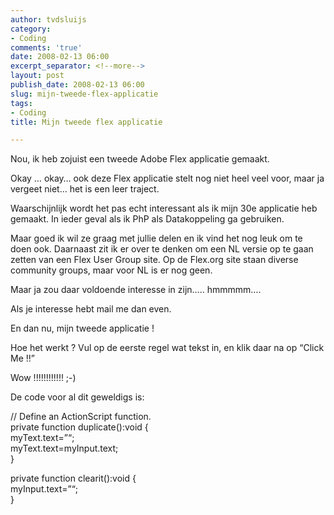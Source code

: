 ```yaml
---
author: tvdsluijs
category:
- Coding
comments: 'true'
date: 2008-02-13 06:00
excerpt_separator: <!--more-->
layout: post
publish_date: 2008-02-13 06:00
slug: mijn-tweede-flex-applicatie
tags:
- Coding
title: Mijn tweede flex applicatie

---
```

Nou, ik heb zojuist een tweede Adobe Flex applicatie gemaakt.  
  
Okay … okay… ook deze Flex applicatie stelt nog niet heel veel voor, maar ja
vergeet niet… het is een leer traject.  
  
Waarschijnlijk wordt het pas echt interessant als ik mijn 30e applicatie heb
gemaakt. In ieder geval als ik PhP als Datakoppeling ga gebruiken.  
  
Maar goed ik wil ze graag met jullie delen en ik vind het nog leuk om te doen
ook. Daarnaast zit ik er over te denken om een NL versie op te gaan zetten van
een Flex User Group site. Op de Flex.org site staan diverse community groups,
maar voor NL is er nog geen.  
  
Maar ja zou daar voldoende interesse in zijn….. hmmmmm….  
  
Als je interesse hebt mail me dan even.  
  
En dan nu, mijn tweede applicatie !  
  
  
Hoe het werkt ? Vul op de eerste regel wat tekst in, en klik daar na op “Click
Me !!”  
  
Wow !!!!!!!!!!!! ;-)  
  
De code voor al dit geweldigs is:  
  
  
  
  
// Define an ActionScript function.  
private function duplicate():void {  
myText.text=”“;  
myText.text=myInput.text;  
}  
  
private function clearit():void {  
myInput.text=”“;  
}

